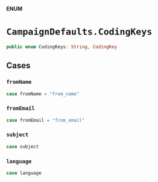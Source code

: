 **ENUM**

# `CampaignDefaults.CodingKeys`

```swift
public enum CodingKeys: String, CodingKey
```

## Cases
### `fromName`

```swift
case fromName = "from_name"
```

### `fromEmail`

```swift
case fromEmail = "from_email"
```

### `subject`

```swift
case subject
```

### `language`

```swift
case language
```
